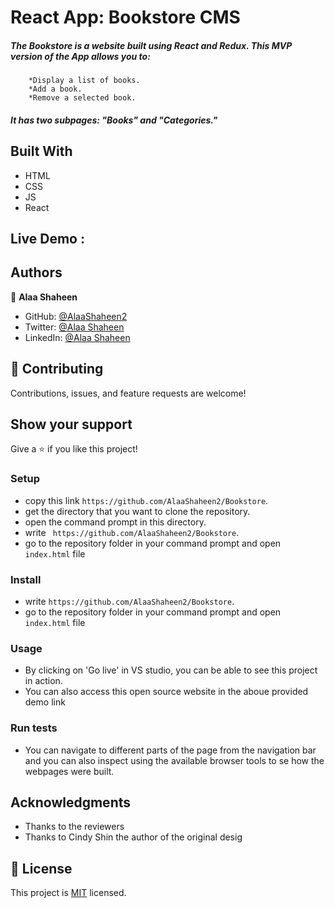 # React App: Bookstore CMS

   ##### The Bookstore is a website built using React and Redux. This MVP version of the App allows you to:

        *Display a list of books.
        *Add a book.
        *Remove a selected book.

   ##### It has two subpages: "Books" and "Categories."

## Built With

- HTML
- CSS
- JS
- React 

## Live Demo : 

[BookSrtore]: (https://bookstoresite.netlify.app/)

## Authors
👤 **Alaa Shaheen**

- GitHub: [@AlaaShaheen2](https://github.com/AlaaShaheen2)
- Twitter: [@Alaa Shaheen](https://twitter.com/AlaaShaheen93)
- LinkedIn: [@Alaa Shaheen](https://www.linkedin.com/in/alaa-shaheen-879140240/)

## 🤝 Contributing

Contributions, issues, and feature requests are welcome!

## Show your support

Give a ⭐️ if you like this project!


### Setup
- copy this link `https://github.com/AlaaShaheen2/Bookstore`.
- get the directory that you want to clone the repository.
- open the command prompt in this directory.
- write ` https://github.com/AlaaShaheen2/Bookstore`.
- go to the repository folder in your command prompt and open `index.html` file
### Install
- write `https://github.com/AlaaShaheen2/Bookstore`.
- go to the repository folder in your command prompt and open `index.html` file
### Usage
- By clicking on 'Go live' in VS studio, you can be able to see this project in action.
- You can also access this open source website in the aboue provided demo link
### Run tests
- You can navigate to different parts of the page from the navigation bar and you can also inspect using the available browser tools to se how the webpages were built.

## Acknowledgments

- Thanks to the reviewers
- Thanks to Cindy Shin the author of the original desig

## 📝 License
This project is [MIT](./LICENSE) licensed.
